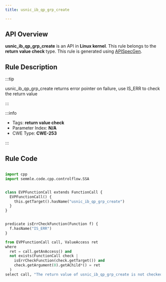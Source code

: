 ```yaml
---
title: usnic_ib_qp_grp_create

---
```



## API Overview
**usnic_ib_qp_grp_create** is an API in **Linux kernel**. This rule belongs to the **return value check** type. This rule is generated using [APISpecGen](../../tools/APISpecGen).
## Rule Description

:::tip

usnic_ib_qp_grp_create returns error pointer on failure, use IS_ERR to check the return value

:::

:::info

- Tags: **return value check**
- Parameter Index: **N/A**
- CWE Type: **CWE-253**

:::

## Rule Code
```python

import cpp
import semmle.code.cpp.controlflow.SSA


class EVPFunctionCall extends FunctionCall {
  EVPFunctionCall() {
    this.getTarget().hasName("usnic_ib_qp_grp_create")
  }
}


predicate isErrCheckFunction(Function f) {
  f.hasName("IS_ERR") 
}

from EVPFunctionCall call, ValueAccess ret
where
  ret = call.getAnAccess() and
  not exists(FunctionCall check |
    isErrCheckFunction(check.getTarget()) and
    check.getArgument(0).getAChild*() = ret
  )
select call, "The return value of usnic_ib_qp_grp_create is not checked with IS_ERR."
    
```